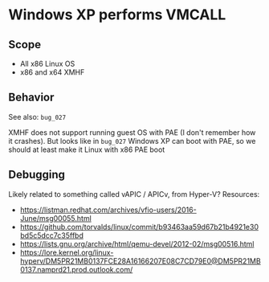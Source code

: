 # Windows XP performs VMCALL

## Scope
* All x86 Linux OS
* x86 and x64 XMHF

## Behavior
See also: `bug_027`

XMHF does not support running guest OS with PAE (I don't remember how it
crashes). But looks like in `bug_027` Windows XP can boot with PAE, so we
should at least make it Linux with x86 PAE boot

## Debugging

Likely related to something called vAPIC / APICv, from Hyper-V? Resources:
* <https://listman.redhat.com/archives/vfio-users/2016-June/msg00055.html>
* <https://github.com/torvalds/linux/commit/b93463aa59d67b21b4921e30bd5c5dcc7c35ffbd>
* <https://lists.gnu.org/archive/html/qemu-devel/2012-02/msg00516.html>
* <https://lore.kernel.org/linux-hyperv/DM5PR21MB0137FCE28A16166207E08C7CD79E0@DM5PR21MB0137.namprd21.prod.outlook.com/>
